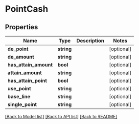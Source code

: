 # PointCash

## Properties
Name | Type | Description | Notes
------------ | ------------- | ------------- | -------------
**de_point** | **string** |  | [optional] 
**de_amount** | **string** |  | [optional] 
**has_attain_amount** | **bool** |  | [optional] 
**attain_amount** | **string** |  | [optional] 
**has_attain_point** | **bool** |  | [optional] 
**use_point** | **string** |  | [optional] 
**base_line** | **string** |  | [optional] 
**single_point** | **string** |  | [optional] 

[[Back to Model list]](../README.md#documentation-for-models) [[Back to API list]](../README.md#documentation-for-api-endpoints) [[Back to README]](../README.md)


